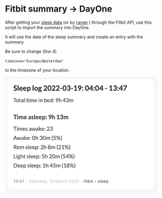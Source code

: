 # Fitbit summary -> DayOne

After getting your [sleep data](https://dev.fitbit.com/build/reference/web-api/sleep/) (or by [range](https://dev.fitbit.com/build/reference/web-api/sleep/get-sleep-log-by-date-range/) ) through the Fitbit API, use this script to import the summary into DayOne.

It will use the date of the sleep summary and create an entry with the summary.

Be sure to change (line 4)

 `timezone="Europe/Amsterdam"` 

to the timezone of your location.

![](sleep.png)